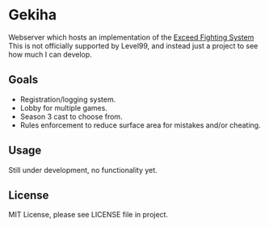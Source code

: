 # Gekiha

Webserver which hosts an implementation of the [Exceed Fighting System](https://www.level99games.com/collections/exceed-fighting-system)
This is not officially supported by Level99, and instead just a project to see how much I can develop.

## Goals
- Registration/logging system.
- Lobby for multiple games.
- Season 3 cast to choose from.
- Rules enforcement to reduce surface area for mistakes and/or cheating.

## Usage

Still under development, no functionality yet.

## License

MIT License, please see LICENSE file in project.